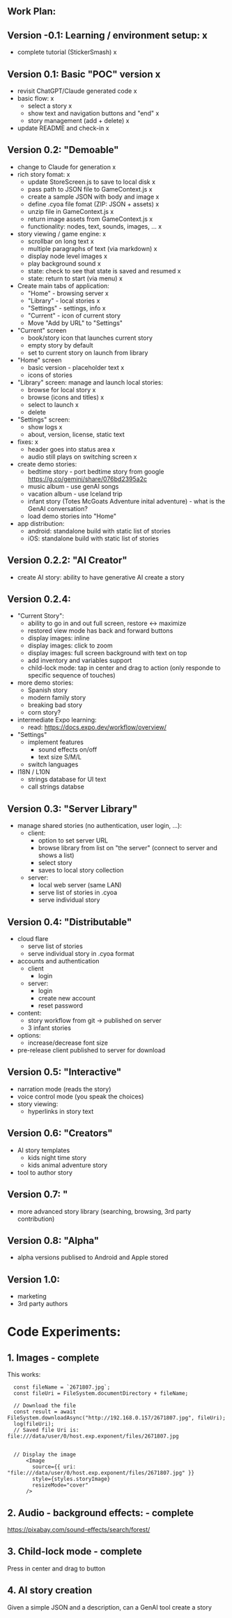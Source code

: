 Work Plan:
----------

## Version -0.1: Learning / environment setup: x
- complete tutorial (StickerSmash) x

## Version 0.1: Basic "POC" version x
- revisit ChatGPT/Claude generated code x
- basic flow: x
   - select a story x
   - show text and navigation buttons and "end" x
   - story management (add + delete) x
- update README and check-in x

## Version 0.2: "Demoable"
- change to Claude for generation x
- rich story fomat: x
   - update StoreScreen.js to save to local disk x
   - pass path to JSON file to GameContext.js x
   - create a sample JSON with body and image x
   - define .cyoa file fomat (ZIP: JSON + assets) x
   - unzip file in GameContext.js x
   - return image assets from GameContext.js x
   - functionality: nodes, text, sounds, images, ... x
- story viewing / game engine: x
   - scrollbar on long text x
   - multiple paragraphs of text (via markdown) x
   - display node level images x
   - play background sound x
   - state: check to see that state is saved and resumed x
   - state: return to start (via menu) x
- Create main tabs of application:
   - "Home" - browsing server x
   - "Library" - local stories x
   - "Settings" - settings, info x
   - "Current" - icon of current story
   - Move "Add by URL" to "Settings"
- "Current" screen
   - book/story icon that launches current story
   - empty story by default
   - set to current story on launch from library
- "Home" screen
   - basic version - placeholder text x
   - icons of stories 
- "Library" screen: manage and launch local stories:
   - browse for local story x
   - browse (icons and titles) x
   - select to launch x
   - delete
- "Settings" screen:
   - show logs x
   - about, version, license, static text
- fixes: x
   - header goes into status area x
   - audio still plays on switching screen x
- create demo stories:
   - bedtime story - port bedtime story from google https://g.co/gemini/share/076bd2395a2c
   - music album - use genAI songs
   - vacation album - use Iceland trip
   - infant story (Totes McGoats Adventure inital adventure) - what is the GenAI conversation?
   - load demo stories into "Home"
- app distribution:
   - android: standalone build with static list of stories
   - iOS: standalone build with static list of stories

## Version 0.2.2: "AI Creator"
- create AI story: ability to have generative AI create a story

## Version 0.2.4:
- "Current Story":
   - ability to go in and out full screen, restore <-> maximize
   - restored view mode has back and forward buttons
   - display images: inline
   - display images: click to zoom
   - display images: full screen background with text on top
   - add inventory and variables support
   - child-lock mode: tap in center and drag to action (only responde to specific sequence of touches)
- more demo stories:
   - Spanish story
   - modern family story
   - breaking bad story
   - corn story?
- intermediate Expo learning:
   - read: https://docs.expo.dev/workflow/overview/
- "Settings"
   - implement features
      - sound effects on/off
      - text size S/M/L
   - switch languages
- I18N / L10N
   - strings database for UI text
   - call strings databse

## Version 0.3: "Server Library"
- manage shared stories (no authentication, user login, ...):
   - client:
      - option to set server URL
      - browse library from list on "the server" (connect to server and shows a list)
      - select story
      - saves to local story collection
   - server:
      - local web server (same LAN)
      - serve list of stories in .cyoa
      - serve individual story

## Version 0.4: "Distributable"
- cloud flare
   - serve list of stories
   - serve individual story in .cyoa format
- accounts and authentication
    - client
      - login
    - server:
      - login
      - create new account
      - reset password
- content:
   - story workflow from git -> published on server
   - 3 infant stories
- options:
   - increase/decrease font size
- pre-release client published to server for download

## Version 0.5: "Interactive"
- narration mode (reads the story)
- voice control mode (you speak the choices)
- story viewing:
   - hyperlinks in story text

## Version 0.6: "Creators"
- AI story templates
  - kids night time story
  - kids animal adventure story
- tool to author story

## Version 0.7: "
- more advanced story library (searching, browsing, 3rd party contribution)

## Version 0.8: "Alpha"
- alpha versions publised to Android and Apple stored

## Version 1.0:
- marketing
- 3rd party authors




# Code Experiments:

## 1. Images - complete

This works:

      const fileName = `2671807.jpg`;
      const fileUri = FileSystem.documentDirectory + fileName;

      // Download the file
      const result = await FileSystem.downloadAsync("http://192.168.0.157/2671807.jpg", fileUri);
      log(fileUri);      
      // Saved file Uri is: file:///data/user/0/host.exp.exponent/files/2671807.jpg


      // Display the image
          <Image
            source={{ uri: "file:///data/user/0/host.exp.exponent/files/2671807.jpg" }}
            style={styles.storyImage}
            resizeMode="cover"
          />


## 2. Audio - background effects: - complete

https://pixabay.com/sound-effects/search/forest/

## 3. Child-lock mode - complete

Press in center and drag to button

## 4. AI story creation

Given a simple JSON and a description, can a GenAI tool create a story
